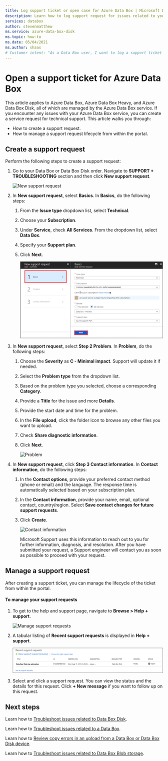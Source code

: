 ```yaml
---
title: Log support ticket or open case for Azure Data Box | Microsoft Docs
description: Learn how to log support request for issues related to your Data Box or Data Box Disk orders.
services: databox
author: stevenmatthew
ms.service: azure-data-box-disk
ms.topic: how-to
ms.date: 05/04/2021
ms.author: shaas
# Customer intent: "As a Data Box user, I want to log a support ticket for technical issues, so that I can receive timely assistance and resolve my service-related problems effectively."
---
```

# Open a support ticket for Azure Data Box

This article applies to Azure Data Box, Azure Data Box Heavy, and Azure Data Box Disk, all of which are managed by the Azure Data Box service. If you encounter any issues with your Azure Data Box service, you can create a service request for technical support. This article walks you through:

* How to create a support request.
* How to manage a support request lifecycle from within the portal.

## Create a support request

Perform the following steps to create a support request:

1. Go to your Data Box or Data Box Disk order. Navigate to **SUPPORT + TROUBLESHOOTING** section and then click **New support request**.

    ![New support request](./media/data-box-disk-contact-microsoft-support/data-box-disk-support-request.png)

2. In **New support request**, select **Basics**. In **Basics**, do the following steps:

    1. From the **Issue type** dropdown list, select **Technical**.
    2. Choose your **Subscription**.
    3. Under **Service**, check **All Services**. From the dropdown list, select **Data Box**. 
    4. Specify your **Support plan**.
    5. Click **Next**.

        ![Basics](./media/data-box-disk-contact-microsoft-support/data-box-disk-support1.png)

3. In **New support request**, select **Step 2 Problem**. In **Problem**, do the following steps:

    1. Choose the **Severity** as **C - Minimal impact**. Support will update it if needed.
    2. Select the **Problem type** from the dropdown list.
    3. Based on the problem type you selected, choose a corresponding **Category**.
    4. Provide a **Title** for the issue and more **Details**.
    5. Provide the start date and time for the problem.
    6. In the **File upload**, click the folder icon to browse any other files you want to upload.
    7. Check **Share diagnostic information**.
    8. Click **Next**.

       ![Problem](./media/data-box-disk-contact-microsoft-support/data-box-disk-support2.png)

4. In **New support request**, click **Step 3 Contact information**. In **Contact information**, do the following steps:

   1. In the **Contact options**, provide your preferred contact method (phone or email) and the language. The response time is automatically selected based on your subscription plan.
   2. In the **Contact information**, provide your name, email, optional contact, country/region. Select **Save contact changes for future support requests**.
   3. Click **Create**.

       ![Contact information](./media/data-box-disk-contact-microsoft-support/data-box-disk-support3.png)   

      Microsoft Support uses this information to reach out to you for further information, diagnosis, and resolution.
      After you have submitted your request, a Support engineer will contact you as soon as possible to proceed with your request.

## Manage a support request

After creating a support ticket, you can manage the lifecycle of the ticket from within the portal.

#### To manage your support requests

1. To get to the help and support page, navigate to **Browse > Help + support**.

    ![Manage support requests](./media/data-box-disk-contact-microsoft-support/data-box-disk-manage-support-ticket1.png)

2. A tabular listing of **Recent support requests** is displayed in **Help + support**.

    ![Manage support requests 2](./media/data-box-disk-contact-microsoft-support/data-box-disk-manage-support-ticket2.png)

3. Select and click a support request. You can view the status and the details for this request. Click **+ New message** if you want to follow up on this request.

## Next steps

Learn how to [Troubleshoot issues related to Data Box Disk](data-box-disk-troubleshoot.md).

Learn how to [Troubleshoot issues related to a Data Box](data-box-troubleshoot.md).

Learn how to [Review copy errors in an upload from a Data Box or Data Box Disk device](data-box-troubleshoot-data-upload.md).

Learn how to [Troubleshoot issues related to Data Box Blob storage](data-box-troubleshoot-rest.md).

